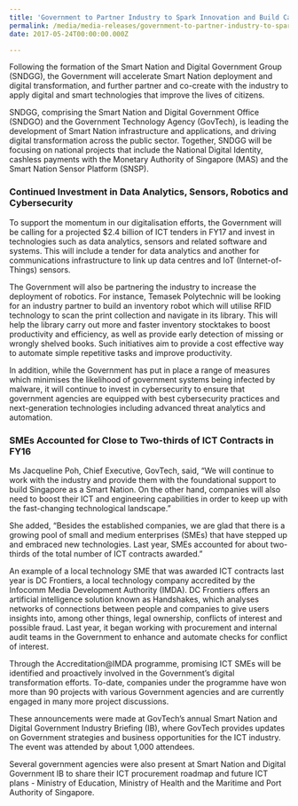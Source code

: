 ```yaml
---
title: 'Government to Partner Industry to Spark Innovation and Build Capabilities in a Smart Nation'
permalink: /media/media-releases/government-to-partner-industry-to-spark-innovation-and-build-capabilities-in-a-smart-nation
date: 2017-05-24T00:00:00.000Z

---
```


Following the formation of the Smart Nation and Digital Government Group (SNDGG), the Government will accelerate Smart Nation deployment and digital transformation, and further partner and co-create with the industry to apply digital and smart technologies that improve the lives of citizens.

SNDGG, comprising the Smart Nation and Digital Government Office (SNDGO) and the Government Technology Agency (GovTech), is leading the development of Smart Nation infrastructure and applications, and driving digital transformation across the public sector. Together, SNDGG will be focusing on national projects that include the National Digital Identity, cashless payments with the Monetary Authority of Singapore (MAS) and the Smart Nation Sensor Platform (SNSP).

### **Continued Investment in Data Analytics, Sensors, Robotics and Cybersecurity**
To support the momentum in our digitalisation efforts, the Government will be calling for a projected $2.4 billion of ICT tenders in FY17 and invest in technologies such as data analytics, sensors and related software and systems. This will include a tender for data analytics and another for communications infrastructure to link up data centres and IoT (Internet-of-Things) sensors.

The Government will also be partnering the industry to increase the deployment of robotics. For instance, Temasek Polytechnic will be looking for an industry partner to build an inventory robot which will utilise RFID technology to scan the print collection and navigate in its library. This will help the library carry out more and faster inventory stocktakes to boost productivity and efficiency, as well as provide early detection of missing or wrongly shelved books. Such initiatives aim to provide a cost effective way to automate simple repetitive tasks and improve productivity.

In addition, while the Government has put in place a range of measures which minimises the likelihood of government systems being infected by malware, it will continue to invest in cybersecurity to ensure that government agencies are equipped with best cybersecurity practices and next-generation technologies including advanced threat analytics and automation.

### **SMEs Accounted for Close to Two-thirds of ICT Contracts in FY16**
Ms Jacqueline Poh, Chief Executive, GovTech, said, “We will continue to work with the industry and provide them with the foundational support to build Singapore as a Smart Nation. On the other hand, companies will also need to boost their ICT and engineering capabilities in order to keep up with the fast-changing technological landscape.”

She added, “Besides the established companies, we are glad that there is a growing pool of small and medium enterprises (SMEs) that have stepped up and embraced new technologies. Last year, SMEs accounted for about two-thirds of the total number of ICT contracts awarded.”

An example of a local technology SME that was awarded ICT contracts last year is DC Frontiers, a local technology company accredited by the Infocomm Media Development Authority (IMDA). DC Frontiers offers an artificial intelligence solution known as Handshakes, which analyses networks of connections between people and companies to give users insights into, among other things, legal ownership, conflicts of interest and possible fraud. Last year, it began working with procurement and internal audit teams in the Government to enhance and automate checks for conflict of interest.

Through the Accreditation@IMDA programme, promising ICT SMEs will be identified and proactively involved in the Government’s digital transformation efforts. To-date, companies under the programme have won more than 90 projects with various Government agencies and are currently engaged in many more project discussions.

These announcements were made at GovTech’s annual Smart Nation and Digital Government Industry Briefing (IB), where GovTech provides updates on Government strategies and business opportunities for the ICT industry. The event was attended by about 1,000 attendees.

Several government agencies were also present at Smart Nation and Digital Government IB to share their ICT procurement roadmap and future ICT plans - Ministry of Education, Ministry of Health and the Maritime and Port Authority of Singapore.

